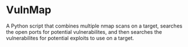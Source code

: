 # VulnMap
A Python script that combines multiple nmap scans on a target, searches the open ports for potential vulnerabilites, and then searches the vulnerabilites for potential exploits to use on a target.
